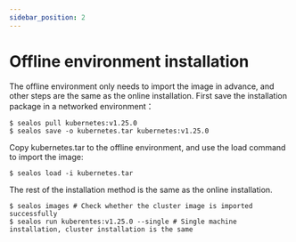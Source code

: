 ```yaml
---
sidebar_position: 2
---
```


# Offline environment installation

The offline environment only needs to import the image in advance, 
and other steps are the same as the online installation. 
First save the installation package in a networked environment：

```shell
$ sealos pull kubernetes:v1.25.0
$ sealos save -o kubernetes.tar kubernetes:v1.25.0
```

Copy kubernetes.tar to the offline environment, and use the load command to import the image:

```shell
$ sealos load -i kubernetes.tar
```

The rest of the installation method is the same as the online installation.
```shell
$ sealos images # Check whether the cluster image is imported successfully
$ sealos run kuberentes:v1.25.0 --single # Single machine installation, cluster installation is the same
```
